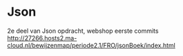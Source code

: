 # Json
2e deel van Json opdracht, webshop eerste commits
http://27266.hosts2.ma-cloud.nl/bewijzenmap/periode2.1/FRO/jsonBoek/index.html
